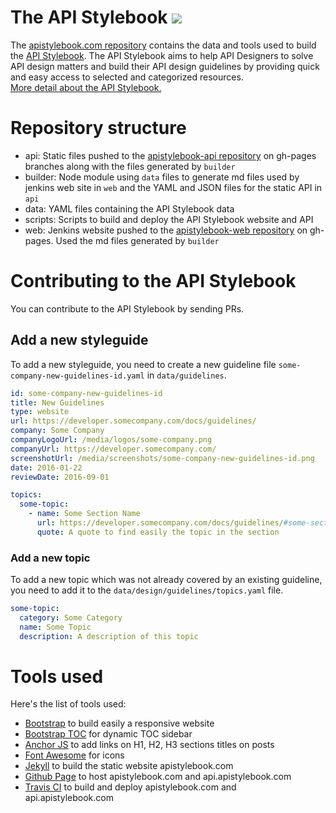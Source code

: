 # The API Stylebook ![](https://travis-ci.org/arno-di-loreto/apistylebook.com.svg?branch=master)

The [apistylebook.com repository](https://github.com/arno-di-loreto/apistylebook.com) contains the data and tools used to build the [API Stylebook](http://apistylebook.com). 
The API Stylebook aims to help API Designers to solve API design matters and build their API design guidelines by providing quick and easy access to selected and categorized resources.  
[More detail about the API Stylebook.](http://apistylebook.com/blog/the-api-stylebook)

# Repository structure
- api: Static files pushed to the [apistylebook-api repository](https://github.com/arno-di-loreto/apistylebook-api) on gh-pages branches along with the files generated by `builder`
- builder: Node module using `data` files to generate md files used by jenkins web site in `web` and the YAML and JSON files for the static API in `api`
- data: YAML files containing the API Stylebook data
- scripts: Scripts to build and deploy the API Stylebook website and API 
- web: Jenkins website pushed to the [apistylebook-web repository]() on gh-pages. Used the md files generated by `builder` 

# Contributing to the API Stylebook

You can contribute to the API Stylebook by sending PRs.

## Add a new styleguide 
To add a new styleguide, you need to create a new guideline file `some-company-new-guidelines-id.yaml` in `data/guidelines`.

```YAML
id: some-company-new-guidelines-id
title: New Guidelines
type: website
url: https://developer.somecompany.com/docs/guidelines/
company: Some Company
companyLogoUrl: /media/logos/some-company.png
companyUrl: https://developer.somecompany.com/
screenshotUrl: /media/screenshots/some-company-new-guidelines-id.png
date: 2016-01-22
reviewDate: 2016-09-01

topics:
  some-topic:
    - name: Some Section Name
      url: https://developer.somecompany.com/docs/guidelines/#some-section-name
      quote: A quote to find easily the topic in the section 
```

### Add a new topic
To add a new topic which was not already covered by an existing guideline, you need to add it to the `data/design/guidelines/topics.yaml` file.

```YAML
some-topic:
  category: Some Category
  name: Some Topic
  description: A description of this topic
```

# Tools used

Here's the list of tools used:

- [Bootstrap](https://getbootstrap.com/) to build easily a responsive website
- [Bootstrap TOC](https://afeld.github.io/bootstrap-toc/) for dynamic TOC sidebar
- [Anchor JS](http://bryanbraun.github.io/anchorjs/) to add links on H1, H2, H3 sections titles on posts
- [Font Awesome](http://fontawesome.io/) for icons
- [Jekyll](https://jekyllrb.com/) to build the static website apistylebook.com
- [Github Page](https://pages.github.com/) to host apistylebook.com and api.apistylebook.com
- [Travis CI](https://travis-ci.org/) to build and deploy apistylebook.com and api.apistylebook.com
